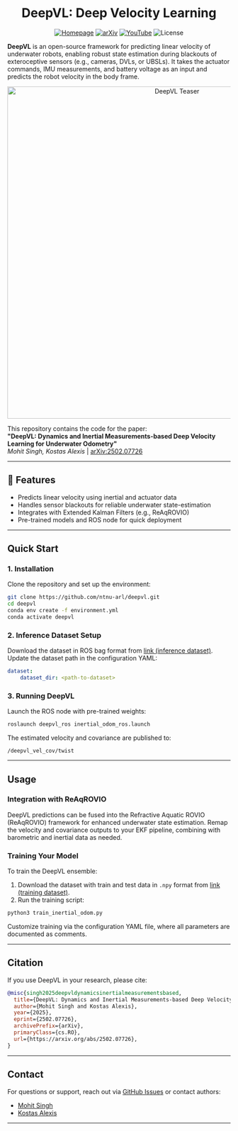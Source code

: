 # <div align="center">DeepVL: Deep Velocity Learning </div>

<div align="center"> <a href="https://ntnu-arl.github.io/deepvl-deep-velocity-learning/"><img src="https://img.shields.io/badge/Homepage-1E88E5?style=flat-square" alt="Homepage"></a> <a href="https://arxiv.org/abs/2502.07726v1"><img src="https://img.shields.io/badge/arXiv-78909C?style=flat-square" alt="arXiv"></a> <a href="https://youtu.be/ctcbrNu_N78?feature=shared"><img src="https://img.shields.io/badge/YouTube-E57373?style=flat-square" alt="YouTube"></a> <img src="https://img.shields.io/badge/License-4CAF50?style=flat-square" alt="License"> </div>

**DeepVL** is an open-source framework for predicting linear velocity of underwater robots, enabling robust state estimation during blackouts of exteroceptive sensors (e.g., cameras, DVLs, or UBSLs). It takes the actuator commands, IMU measurements, and battery voltage as an input and predicts the robot velocity in the body frame.

<div align="center">
  <img src="media/Teaser.png" alt="DeepVL Teaser" width="750"/>
</div>

This repository contains the code for the paper:  
**"DeepVL: Dynamics and Inertial Measurements-based Deep Velocity Learning for Underwater Odometry"**  
*Mohit Singh, Kostas Alexis* | [arXiv:2502.07726](https://arxiv.org/abs/2502.07726)

---

## 🌟 Features
- Predicts linear velocity using inertial and actuator data
- Handles sensor blackouts for reliable underwater state-estimation
- Integrates with Extended Kalman Filters (e.g., ReAqROVIO)
- Pre-trained models and ROS node for quick deployment

---

## Quick Start

### 1. Installation
Clone the repository and set up the environment:

```bash
git clone https://github.com/ntnu-arl/deepvl.git
cd deepvl
conda env create -f environment.yml
conda activate deepvl
```

### 2. Inference Dataset Setup
Download the dataset in ROS bag format from [link (inference dataset)](https://huggingface.co/datasets/ntnu-arl/underwater-datasets). Update the dataset path in the configuration YAML:

```yaml
dataset:
    dataset_dir: <path-to-dataset>
```

### 3. Running DeepVL
Launch the ROS node with pre-trained weights:

```bash
roslaunch deepvl_ros inertial_odom_ros.launch
```

The estimated velocity and covariance are published to:

```
/deepvl_vel_cov/twist
```

---

## Usage

### Integration with ReAqROVIO
DeepVL predictions can be fused into the Refractive Aquatic ROVIO (ReAqROVIO) framework for enhanced underwater state estimation. Remap the velocity and covariance outputs to your EKF pipeline, combining with barometric and inertial data as needed.

### Training Your Model
To train the DeepVL ensemble:

1. Download the dataset with train and test data in `.npy` format from [link (training dataset)](https://huggingface.co/datasets/ntnu-arl/deepvl-training-data).
2. Run the training script:

```bash
python3 train_inertial_odom.py
```

Customize training via the configuration YAML file, where all parameters are documented as comments.

---

## Citation
If you use DeepVL in your research, please cite:

```bibtex
@misc{singh2025deepvldynamicsinertialmeasurementsbased,
  title={DeepVL: Dynamics and Inertial Measurements-based Deep Velocity Learning for Underwater Odometry},
  author={Mohit Singh and Kostas Alexis},
  year={2025},
  eprint={2502.07726},
  archivePrefix={arXiv},
  primaryClass={cs.RO},
  url={https://arxiv.org/abs/2502.07726},
}
```

---

## Contact
For questions or support, reach out via [GitHub Issues](https://github.com/ntnu-arl/deepvl/issues) or contact authors:

* [Mohit Singh](mailto:mohit.singh@ntnu.no)
* [Kostas Alexis](mailto:konstantinos.alexis@ntnu.no)

---
